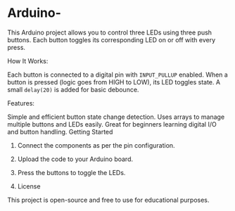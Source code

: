 # Arduino-
This Arduino project allows you to control three LEDs using three push buttons. Each button toggles its corresponding LED on or off with every press.



How It Works:

Each button is connected to a digital pin with `INPUT_PULLUP` enabled.
When a button is pressed (logic goes from HIGH to LOW), its LED toggles state.
A small `delay(20)` is added for basic debounce.

  Features:

Simple and efficient button state change detection.
Uses arrays to manage multiple buttons and LEDs easily.
Great for beginners learning digital I/O and button handling.
Getting Started

1. Connect the components as per the pin configuration.
2. Upload the code to your Arduino board.
3. Press the buttons to toggle the LEDs.

4. License

This project is open-source and free to use for educational purposes.
